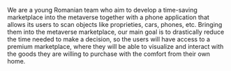 We are a young Romanian team who aim to develop a time-saving marketplace into the metaverse together with a phone application that allows its users to scan objects like proprieties, cars, phones, etc. Bringing them into the metaverse marketplace, our main goal is to drastically reduce the time needed to make a decision, so the users will have access to a premium marketplace, where they will be able to visualize and interact with the goods they are willing to purchase with the comfort from their own home.
